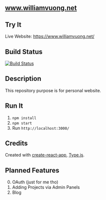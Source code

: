 www.williamvuong.net
--

Try It
--
Live Website: https://www.williamvuong.net/

Build Status 
--
[![Build Status](https://travis-ci.org/Willievuong/PersonalSite.svg?branch=master)](https://travis-ci.org/Willievuong/PersonalSite)

Description 
--
This repository purpose is for personal website. 

Run It 
--
1. `npm install`
2. `npm start` 
3. Run `http://localhost:3000/`

Credits
-- 
Created with [create-react-app](https://github.com/facebookincubator/create-react-app/blob/master/packages/react-scripts/template/README.md), [Type.js](https://mattboldt.com/demos/typed-js/).

Planned Features
--
0. OAuth (just for me tho)
1. Adding Projects via Admin Panels  
2. Blog